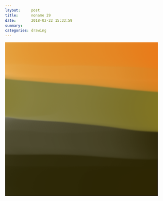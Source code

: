```yaml
---
layout:     post
title:      noname 29
date:       2018-02-22 15:33:59
summary:    
categories: drawing
---
```

![noname 29](/images/diary/noname-29.png ".")
